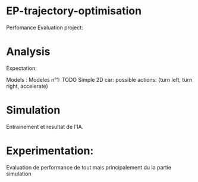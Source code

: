 # EP-trajectory-optimisation

Perfomance Evaluation project:

# Analysis
Expectation:


Models :
  Modeles n°1:
    TODO
    Simple 2D car: possible actions: (turn left, turn right, accelerate)

# Simulation
Entrainement et resultat de l'IA.

# Experimentation:
Evaluation de performance de tout mais principalement du la partie simulation
